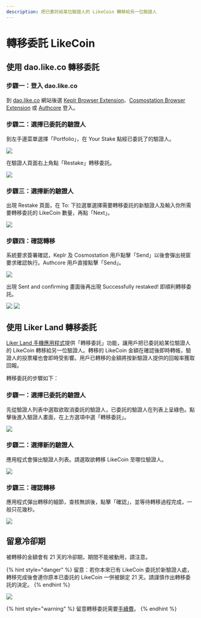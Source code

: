 ```yaml
---
description: 把已委託給某位驗證人的 LikeCoin 轉移給另一位驗證人
---
```


# 轉移委託 LikeCoin

## 使用 dao.like.co 轉移委託 <a href="#dao.like.co-redelegate" id="dao.like.co-redelegate"></a>

### 步驟一：登入 dao.like.co

到 [dao.like.co](https://dao.like.co/) 網站後選 [Keplr Browser Extension](../wallet/keplr/)、[Cosmostation Browser Extension](../wallet/cosmostation/) 或 [Authcore](../../user-guide/liker-id/register/) 登入。

### 步驟二：選擇已委託的驗證人

到左手邊菜單選擇「Portfolio」，在 Your Stake 點經已委託了的驗證人。

![](<../../.gitbook/assets/dao.like.co unstake 01.png>)

在驗證人頁面右上角點「Restake」轉移委託。

![](<../../.gitbook/assets/dao.like.co restake 02.png>)

### 步驟三：選擇新的驗證人

出現 Restake 頁面，在 To: 下拉選單選擇需要轉移委託的新驗證人及輸入你所需要轉移委託的 LikeCoin 數量，再點「Next」。

![](<../../.gitbook/assets/dao.like.co restake 03.png>)

### 步驟四：確認轉移

系統要求簽署確認，Keplr 及 Cosmostation 用戶點擊「Send」以後會彈出視窗要求確認執行。Authcore 用戶直接點擊「Send」。

![](<../../.gitbook/assets/dao.like.co restake 04.png>)

出現 Sent and confirming 畫面後再出現 Successfully restaked! 即順利轉移委託。

![](<../../.gitbook/assets/dao.like.co restake 05.png>) ![](<../../.gitbook/assets/dao.like.co restake 06.png>)

## 使用 Liker Land 轉移委託 <a href="#likerland.app-redelegate" id="likerland.app-redelegate"></a>

[Liker Land 手機應用程式](https://liker.land/getapp)提供「轉移委託」功能，讓用戶把已委託給某位驗證人的 LikeCoin 轉移給另一位驗證人。轉移的 LikeCoin 金額在確認後即時轉帳，驗證人的投票權也會即時受影響。用戶已轉移的金額將按新驗證人提供的回報率獲取回報。

轉移委託的步驟如下：

### 步驟一：選擇已委託的驗證人

先從驗證人列表中選取欲取消委託的驗證人，已委託的驗證人在列表上呈綠色。點擊後進入驗證人畫面，在上方選項中選「轉移委託」。

![](../../.gitbook/assets/IMG\_2329.jpg)

### 步驟二：選擇新的驗證人

應用程式會彈出驗證人列表。請選取欲轉移 LikeCoin 至哪位驗證人。

![](../../.gitbook/assets/IMG\_2330.jpg)

### 步驟三：確認轉移

應用程式彈出轉移的細節，查核無誤後，點擊「確認」，並等待轉移過程完成，一般只花幾秒。

![](../../.gitbook/assets/IMG\_2331.PNG)

## 留意冷卻期

被轉移的金額會有 21 天的冷卻期，期間不能被動用，請注意。

{% hint style="danger" %}
留意：若你本來已有 LikeCoin 委託於新驗證人處，轉移完成後會連你原本已委託的 LikeCoin 一併被鎖定 21 天。請謹慎作出轉移委託的決定。
{% endhint %}

![](../../.gitbook/assets/IMG\_2332.jpg)

{% hint style="warning" %}
留意轉移委託需要[手續費](../wallet/transaction-fee.md)。
{% endhint %}
